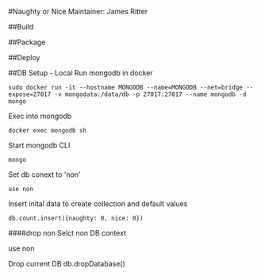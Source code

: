 #Naughty or Nice
Maintainer: James Ritter

##Build

##Package

##Deploy

##DB Setup - Local
Run mongodb in docker

`sudo docker run -it --hostname MONGODB --name=MONGODB --net=bridge --expose=27017 -v mongodata:/data/db -p 27017:27017 --name mongodb -d mongo`

Exec into mongodb

`docker exec mongodb sh`

Start mongodb CLI

`mongo`

Set db conext to 'non'

`use non`

Insert inital data to create collection and default values

`db.count.insert({naughty: 0, nice: 0})`

####drop non
Selct non DB context

use non

Drop current DB
db.dropDatabase()